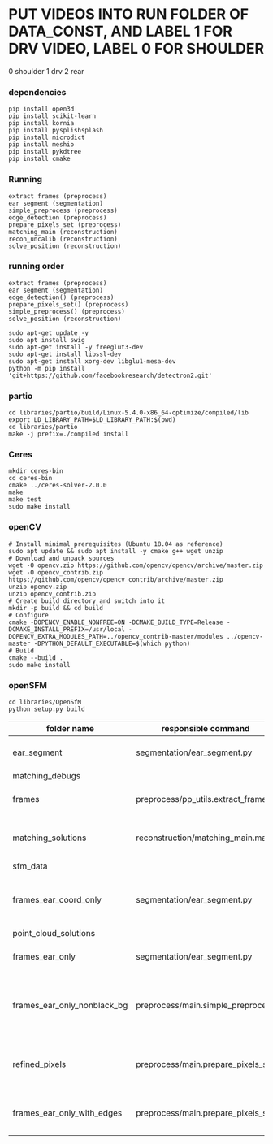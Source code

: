 # PUT VIDEOS INTO RUN FOLDER OF DATA_CONST, AND LABEL 1 FOR DRV VIDEO, LABEL 0 FOR SHOULDER
0 shoulder
1 drv
2 rear

### dependencies
```
pip install open3d
pip install scikit-learn
pip install kornia
pip install pysplishsplash
pip install microdict
pip install meshio
pip install pykdtree
pip install cmake
```

### Running 
```
extract frames (preprocess)
ear segment (segmentation)
simple_preprocess (preprocess)
edge_detection (preprocess)
prepare_pixels_set (preprocess)
matching_main (reconstruction)
recon_uncalib (reconstruction)
solve_position (reconstruction)
```

### running order
```
extract frames (preprocess)
ear segment (segmentation)
edge_detection() (preprocess)
prepare_pixels_set() (preprocess)
simple_preprocess() (preprocess)
solve_position (reconstruction)
```

```
sudo apt-get update -y
sudo apt install swig
sudo apt-get install -y freeglut3-dev
sudo apt-get install libssl-dev
sudo apt-get install xorg-dev libglu1-mesa-dev
python -m pip install 'git+https://github.com/facebookresearch/detectron2.git'
```

### partio
```
cd libraries/partio/build/Linux-5.4.0-x86_64-optimize/compiled/lib
export LD_LIBRARY_PATH=$LD_LIBRARY_PATH:$(pwd)
cd libraries/partio
make -j prefix=./compiled install
```

### Ceres
```
mkdir ceres-bin
cd ceres-bin
cmake ../ceres-solver-2.0.0
make
make test
sudo make install
```


### openCV
```
# Install minimal prerequisites (Ubuntu 18.04 as reference)
sudo apt update && sudo apt install -y cmake g++ wget unzip
# Download and unpack sources
wget -O opencv.zip https://github.com/opencv/opencv/archive/master.zip
wget -O opencv_contrib.zip https://github.com/opencv/opencv_contrib/archive/master.zip
unzip opencv.zip
unzip opencv_contrib.zip
# Create build directory and switch into it
mkdir -p build && cd build
# Configure
cmake -DOPENCV_ENABLE_NONFREE=ON -DCMAKE_BUILD_TYPE=Release -DCMAKE_INSTALL_PREFIX=/usr/local -DOPENCV_EXTRA_MODULES_PATH=../opencv_contrib-master/modules ../opencv-master -DPYTHON_DEFAULT_EXECUTABLE=$(which python) 
# Build
cmake --build .
sudo make install
```


### openSFM
```
cd libraries/OpenSfM
python setup.py build
```



| folder name  | responsible command  | meaning |
|---|---|---|
|  ear_segment |  segmentation/ear_segment.py | pretrained weights for ear model |
|  matching_debugs |   |
| frames  |  preprocess/pp_utils.extract_frame | raw frames extracted from videos |
| matching_solutions  |  reconstruction/matching_main.main | matching pairs between frames |
| sfm_data  |   |
| frames_ear_coord_only  |  segmentation/ear_segment.py | stores the coordinates of pixels within the ears |
| point_cloud_solutions  |   |
| frames_ear_only  |  segmentation/ear_segment.py  | images with only the ears 
| frames_ear_only_nonblack_bg  |  preprocess/main.simple_preprocess  | convert black background to non-black (128, 128, 255)
| refined_pixels  | preprocess/main.prepare_pixels_set  | pixels on the edges (lines and elliptic boundaries)
| frames_ear_only_with_edges  | preprocess/main.prepare_pixels_set  | frames with only the edges of the ears
